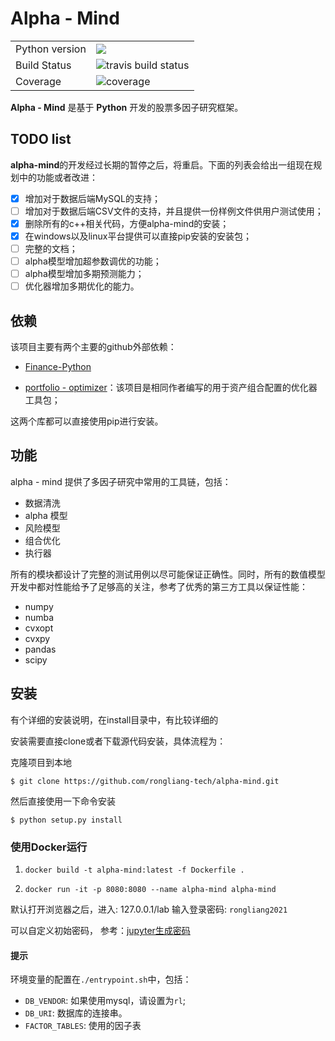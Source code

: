 # Alpha - Mind

<table>
<tr>
  <td>Python version</td>
  <td><img src="https://img.shields.io/badge/python-3.6-blue.svg"/> </td>
  </tr>
<tr>
<tr>
  <td>Build Status</td>
  <td>
    <img src="https://travis-ci.org/alpha-miner/alpha-mind.svg" alt="travis build status" />
  </td>
</tr>
<tr>
  <td>Coverage</td>
  <td><img src="https://coveralls.io/repos/github/alpha-miner/alpha-mind/badge.svg?branch=master" alt="coverage" /></td>
</tr>
</table>

**Alpha - Mind** 是基于 **Python** 开发的股票多因子研究框架。

## TODO list

**alpha-mind**的开发经过长期的暂停之后，将重启。下面的列表会给出一组现在规划中的功能或者改进：

- [x] 增加对于数据后端MySQL的支持；
- [ ] 增加对于数据后端CSV文件的支持，并且提供一份样例文件供用户测试使用；
- [x] 删除所有的c++相关代码，方便alpha-mind的安装；
- [x] 在windows以及linux平台提供可以直接pip安装的安装包；
- [ ] 完整的文档；
- [ ] alpha模型增加超参数调优的功能；
- [ ] alpha模型增加多期预测能力；
- [ ] 优化器增加多期优化的能力。

## 依赖

该项目主要有两个主要的github外部依赖：

* [Finance-Python](https://github.com/alpha-miner/finance-python)

* [portfolio - optimizer](https://github.com/alpha-miner/portfolio-optimizer)：该项目是相同作者编写的用于资产组合配置的优化器工具包；

这两个库都可以直接使用pip进行安装。

## 功能

alpha - mind 提供了多因子研究中常用的工具链，包括：

* 数据清洗
* alpha 模型
* 风险模型
* 组合优化
* 执行器

所有的模块都设计了完整的测试用例以尽可能保证正确性。同时，所有的数值模型开发中都对性能给予了足够高的关注，参考了优秀的第三方工具以保证性能：

* numpy
* numba
* cvxopt
* cvxpy
* pandas
* scipy

## 安装

有个详细的安装说明，在install目录中，有比较详细的

安装需要直接clone或者下载源代码安装，具体流程为：

克隆项目到本地

```shell
$ git clone https://github.com/rongliang-tech/alpha-mind.git
```

然后直接使用一下命令安装

```shell
$ python setup.py install
```

### 使用Docker运行

1. `docker build -t alpha-mind:latest -f Dockerfile .`

2. `docker run -it -p 8080:8080 --name alpha-mind alpha-mind`

默认打开浏览器之后，进入: 127.0.0.1/lab 输入登录密码: `rongliang2021`

可以自定义初始密码， 参考：[jupyter生成密码](https://jupyter-notebook.readthedocs.io/en/stable/public_server.html#preparing-a-hashed-password)

#### 提示

环境变量的配置在`./entrypoint.sh`中，包括：

* `DB_VENDOR`: 如果使用mysql，请设置为`rl`;
* `DB_URI`: 数据库的连接串。
* `FACTOR_TABLES`: 使用的因子表
